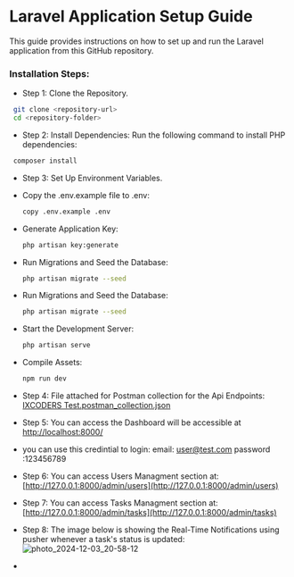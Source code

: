 # Laravel Application Setup Guide

This guide provides instructions on how to set up and run the Laravel application from this GitHub repository.

### Installation Steps:
-  Step 1: Clone the Repository.
  ```bash
   git clone <repository-url>
   cd <repository-folder>
  ```
-  Step 2: Install Dependencies:
   Run the following command to install PHP dependencies:
  ```bash
   composer install
  ```
-  Step 3: Set Up Environment Variables.
  - Copy the .env.example file to .env:
     ```bash
     copy .env.example .env
     ```
  - Generate Application Key:
     ```bash
     php artisan key:generate
     ```
  - Run Migrations and Seed the Database:
     ```bash
     php artisan migrate --seed
     ```
  - Run Migrations and Seed the Database:
     ```bash
     php artisan migrate --seed
     ```
  - Start the Development Server:
     ```bash
     php artisan serve
     ```
  - Compile Assets:
     ```bash
     npm run dev
     ```
-  Step 4: File attached for Postman collection for the Api Endpoints:
[IXCODERS Test.postman_collection.json](https://github.com/user-attachments/files/17997485/IXCODERS.Test.postman_collection.json)
-  Step 5: You can access the Dashboard will be accessible at [http://localhost:8000/](http://127.0.0.1:8000/login)

  - you can use this credintial to login:
      email: user@test.com
      password :123456789
-  Step 6: You can access Users Managment section at: [http://127.0.0.1:8000/admin/users](http://127.0.0.1:8000/admin/users)
-  Step 7: You can access Tasks Managment section at: [http://127.0.0.1:8000/admin/tasks](http://127.0.0.1:8000/admin/tasks)
-  Step 8: The image below is showing the Real-Time Notifications using pusher whenever a task's status is updated:
  ![photo_2024-12-03_20-58-12](https://github.com/user-attachments/assets/d1957244-422e-4eb7-9e79-aefc697e7169)
-  

  
  
